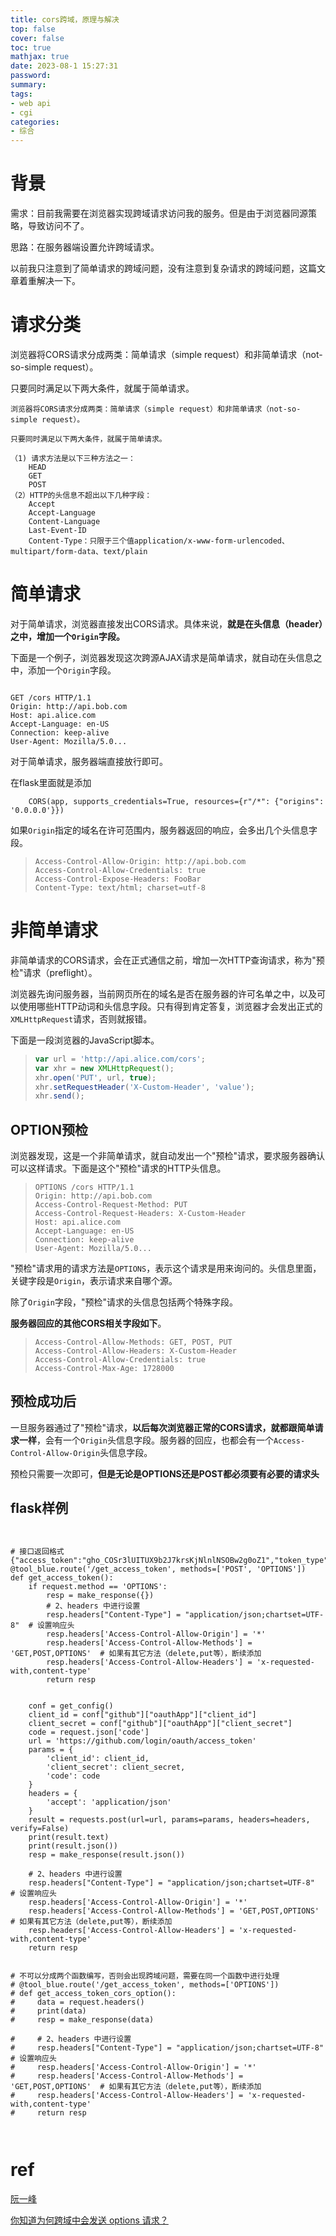 ```yaml
---
title: cors跨域，原理与解决
top: false
cover: false
toc: true
mathjax: true
date: 2023-08-1 15:27:31
password:
summary:
tags:
- web api
- cgi
categories:
- 综合
---
```




# 背景

需求：目前我需要在浏览器实现跨域请求访问我的服务。但是由于浏览器同源策略，导致访问不了。

思路：在服务器端设置允许跨域请求。

以前我只注意到了简单请求的跨域问题，没有注意到复杂请求的跨域问题，这篇文章着重解决一下。



# 请求分类

浏览器将CORS请求分成两类：简单请求（simple request）和非简单请求（not-so-simple request）。

只要同时满足以下两大条件，就属于简单请求。
```
浏览器将CORS请求分成两类：简单请求（simple request）和非简单请求（not-so-simple request）。

只要同时满足以下两大条件，就属于简单请求。

（1) 请求方法是以下三种方法之一：
    HEAD
    GET
    POST
（2）HTTP的头信息不超出以下几种字段：
    Accept
    Accept-Language
    Content-Language
    Last-Event-ID
    Content-Type：只限于三个值application/x-www-form-urlencoded、multipart/form-data、text/plain
```



# 简单请求

对于简单请求，浏览器直接发出CORS请求。具体来说，**就是在头信息（header）之中，增加一个`Origin`字段。**

下面是一个例子，浏览器发现这次跨源AJAX请求是简单请求，就自动在头信息之中，添加一个`Origin`字段。

```

GET /cors HTTP/1.1
Origin: http://api.bob.com
Host: api.alice.com
Accept-Language: en-US
Connection: keep-alive
User-Agent: Mozilla/5.0...
```

对于简单请求，服务器端直接放行即可。

在flask里面就是添加

`    CORS(app, supports_credentials=True, resources={r"/*": {"origins": '0.0.0.0'}})`

如果`Origin`指定的域名在许可范围内，服务器返回的响应，会多出几个头信息字段。

> ```http
> Access-Control-Allow-Origin: http://api.bob.com
> Access-Control-Allow-Credentials: true
> Access-Control-Expose-Headers: FooBar
> Content-Type: text/html; charset=utf-8
> ```



# 非简单请求

非简单请求的CORS请求，会在正式通信之前，增加一次HTTP查询请求，称为"预检"请求（preflight）。

浏览器先询问服务器，当前网页所在的域名是否在服务器的许可名单之中，以及可以使用哪些HTTP动词和头信息字段。只有得到肯定答复，浏览器才会发出正式的`XMLHttpRequest`请求，否则就报错。

下面是一段浏览器的JavaScript脚本。

> ```javascript
> var url = 'http://api.alice.com/cors';
> var xhr = new XMLHttpRequest();
> xhr.open('PUT', url, true);
> xhr.setRequestHeader('X-Custom-Header', 'value');
> xhr.send();
> ```



## OPTION预检

浏览器发现，这是一个非简单请求，就自动发出一个"预检"请求，要求服务器确认可以这样请求。下面是这个"预检"请求的HTTP头信息。

> ```http
> OPTIONS /cors HTTP/1.1
> Origin: http://api.bob.com
> Access-Control-Request-Method: PUT
> Access-Control-Request-Headers: X-Custom-Header
> Host: api.alice.com
> Accept-Language: en-US
> Connection: keep-alive
> User-Agent: Mozilla/5.0...
> ```

"预检"请求用的请求方法是`OPTIONS`，表示这个请求是用来询问的。头信息里面，关键字段是`Origin`，表示请求来自哪个源。

除了`Origin`字段，"预检"请求的头信息包括两个特殊字段。

**服务器回应的其他CORS相关字段如下**。

> ```http
> Access-Control-Allow-Methods: GET, POST, PUT
> Access-Control-Allow-Headers: X-Custom-Header
> Access-Control-Allow-Credentials: true
> Access-Control-Max-Age: 1728000
> ```



## 预检成功后

一旦服务器通过了"预检"请求，**以后每次浏览器正常的CORS请求，就都跟简单请求一样**，会有一个`Origin`头信息字段。服务器的回应，也都会有一个`Access-Control-Allow-Origin`头信息字段。

预检只需要一次即可，**但是无论是OPTIONS还是POST都必须要有必要的请求头**



## flask样例

```


# 接口返回格式 {"access_token":"gho_COSr3lUITUX9b2J7krsKjNlnlNSOBw2g0oZ1","token_type":"bearer","scope":"public_repo"}
@tool_blue.route('/get_access_token', methods=['POST', 'OPTIONS'])
def get_access_token():
    if request.method == 'OPTIONS':
        resp = make_response({})
        # 2、headers 中进行设置
        resp.headers["Content-Type"] = "application/json;chartset=UTF-8"  # 设置响应头
        resp.headers['Access-Control-Allow-Origin'] = '*'
        resp.headers['Access-Control-Allow-Methods'] = 'GET,POST,OPTIONS'  # 如果有其它方法（delete,put等），断续添加
        resp.headers['Access-Control-Allow-Headers'] = 'x-requested-with,content-type'
        return resp
    
    
    conf = get_config()
    client_id = conf["github"]["oauthApp"]["client_id"]
    client_secret = conf["github"]["oauthApp"]["client_secret"]
    code = request.json['code']
    url = 'https://github.com/login/oauth/access_token'
    params = {
        'client_id': client_id,
        'client_secret': client_secret,
        'code': code
    }
    headers = {
        'accept': 'application/json'
    }
    result = requests.post(url=url, params=params, headers=headers, verify=False)
    print(result.text)
    print(result.json())
    resp = make_response(result.json())

    # 2、headers 中进行设置
    resp.headers["Content-Type"] = "application/json;chartset=UTF-8"  # 设置响应头
    resp.headers['Access-Control-Allow-Origin'] = '*'
    resp.headers['Access-Control-Allow-Methods'] = 'GET,POST,OPTIONS'  # 如果有其它方法（delete,put等），断续添加
    resp.headers['Access-Control-Allow-Headers'] = 'x-requested-with,content-type'
    return resp


# 不可以分成两个函数编写，否则会出现跨域问题，需要在同一个函数中进行处理
# @tool_blue.route('/get_access_token', methods=['OPTIONS'])
# def get_access_token_cors_option():
#     data = request.headers()
#     print(data)
#     resp = make_response(data)

#     # 2、headers 中进行设置
#     resp.headers["Content-Type"] = "application/json;chartset=UTF-8"  # 设置响应头
#     resp.headers['Access-Control-Allow-Origin'] = '*'
#     resp.headers['Access-Control-Allow-Methods'] = 'GET,POST,OPTIONS'  # 如果有其它方法（delete,put等），断续添加
#     resp.headers['Access-Control-Allow-Headers'] = 'x-requested-with,content-type'
#     return resp



```







# ref

[阮一峰](https://www.ruanyifeng.com/blog/2016/04/cors.html)

[你知道为何跨域中会发送 options 请求？](https://juejin.cn/post/7021077647417409550)

